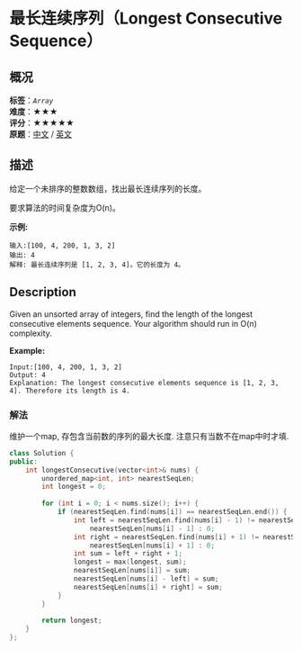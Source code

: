 # 最长连续序列（Longest Consecutive Sequence）
## 概况
**标签**：*`Array`*<br>
**难度**：★★★<br>
**评分**：★★★★★<br>
**原题**：[中文](https://leetcode-cn.com/problems/longest-consecutive-sequence) / [英文](https://leetcode.com/problems/longest-consecutive-sequence)
## 描述
给定一个未排序的整数数组，找出最长连续序列的长度。

要求算法的时间复杂度为O(n)。

**示例:**
```
输入:[100, 4, 200, 1, 3, 2]
输出: 4
解释: 最长连续序列是 [1, 2, 3, 4]。它的长度为 4。
```

## Description
Given an unsorted array of integers, find the length of the longest consecutive elements sequence.
Your algorithm should run in O(n) complexity.

**Example:**
```
Input:[100, 4, 200, 1, 3, 2]
Output: 4
Explanation: The longest consecutive elements sequence is [1, 2, 3, 4]. Therefore its length is 4.
```


### 解法
维护一个map, 存包含当前数的序列的最大长度. 注意只有当数不在map中时才填.
```c++
class Solution {
public:
    int longestConsecutive(vector<int>& nums) {
        unordered_map<int, int> nearestSeqLen;
        int longest = 0;
        
        for (int i = 0; i < nums.size(); i++) {
            if (nearestSeqLen.find(nums[i]) == nearestSeqLen.end()) {
                int left = nearestSeqLen.find(nums[i] - 1) != nearestSeqLen.end() ?
                    nearestSeqLen[nums[i] - 1] : 0;
                int right = nearestSeqLen.find(nums[i] + 1) != nearestSeqLen.end() ?
                    nearestSeqLen[nums[i] + 1] : 0;
                int sum = left + right + 1;
                longest = max(longest, sum);
                nearestSeqLen[nums[i]] = sum;
                nearestSeqLen[nums[i] - left] = sum;
                nearestSeqLen[nums[i] + right] = sum;
            }
        }
        
        return longest;
    }
};
```